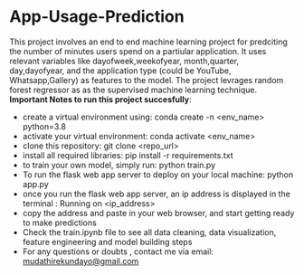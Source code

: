 # App-Usage-Prediction
This project involves an end to end machine learning project for predciting the number of minutes users spend on a partiular application.
It uses relevant variables like dayofweek,weekofyear, month,quarter, day,dayofyear, and the application type (could be YouTube, Whatsapp,Gallery) as features to the model. 
The project levrages random forest regressor as as the supervised machine learning technique. 
__Important Notes to run this  project succesfully__:
- create a virtual environment using: conda create -n <env_name> python=3.8
- activate your virtual environment: conda activate <env_name>
- clone this repository: git clone <repo_url>
- install all required libraries: pip install -r requirements.txt
- to train your own model, simply run: python train.py
- To run the flask web app server to deploy on your local machine: python app.py
- once you run the flask web app server, an ip address is displayed in the terminal : Running on <ip_address>
-  copy the address and paste in your web browser, and start getting ready to make predictions
- Check the train.ipynb file to see all data cleaning, data visualization, feature engineering and model building steps
- For any questions or doubts , contact  me via email: mudathirekundayo@gmail.com

